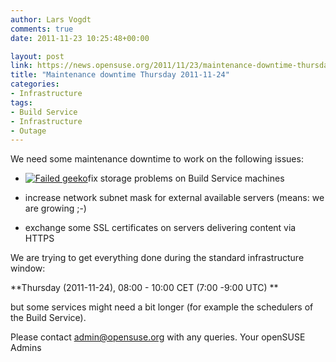 ```yaml
---
author: Lars Vogdt
comments: true
date: 2011-11-23 10:25:48+00:00

layout: post
link: https://news.opensuse.org/2011/11/23/maintenance-downtime-thursday-2011-11-24/
title: "Maintenance downtime Thursday 2011-11-24"
categories:
- Infrastructure
tags:
- Build Service
- Infrastructure
- Outage
---
```

We need some maintenance downtime to work on the following issues:



	
  * [![Failed geeko](http://en.opensuse.org/images/4/43/Failgeeko.png)](http://en.opensuse.org/openSUSE:Downtime)fix storage problems on Build Service machines

	
  * increase network subnet mask for external available servers (means: we are growing ;-)

	
  * exchange some SSL certificates on servers delivering content via HTTPS




We are trying to get everything done during the standard infrastructure window:




**Thursday (2011-11-24), 08:00 - 10:00 CET (7:00 -9:00 UTC)
**




but some services might need a bit longer (for example the schedulers of the Build Service).




Please contact admin@opensuse.org with any queries.
Your openSUSE Admins

		
